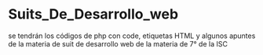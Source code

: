 # Suits_De_Desarrollo_web
se tendrán los códigos de php con code, etiquetas HTML y algunos apuntes de la materia de suit de desarrollo web de la materia de 7° de la ISC
